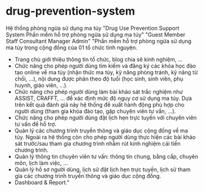 # drug-prevention-system
Hệ thống phòng ngừa sử dụng ma túy
"Drug Use Prevention Support System
Phần mềm hỗ trợ phòng ngừa sử dụng ma túy" "Guest
Member
Staff
Consultant
Manager
Admin" "Phần mềm hỗ trợ phòng ngừa sử dụng ma túy trong cộng đồng của 01 tổ chức tình nguyện.
- Trang chủ giới thiệu thông tin tổ chức, blog chia sẽ kinh nghiệm, …
- Chức năng cho phép người dùng tìm kiếm và đăng ký các khóa học đào tạo online về ma túy (nhận thức ma túy, kỹ năng phòng tránh, kỹ năng từ chối, …), nội dung được phân theo độ tuổi (học sinh, sinh viên, phụ huynh, giáo viên, ...).
- Chức năng cho phép người dùng làm bài khảo sát trắc nghiệm như ASSIST, CRAFFT, ... để xác định mức độ nguy cơ sử dụng ma túy. Dựa trên kết quả đánh giá này hệ thống đề xuất hành động phù hợp cho người dùng (tham gia khóa đào tạo, gặp chuyên viên tư vấn, ...).
- Chức năng cho phép người dùng đặt lịch hẹn trực tuyến với chuyên viên tư vấn để hỗ trợ.
- Quản lý các chương trình truyền thông và giáo dục cộng đồng về ma túy. Ngoài ra hệ thống còn cho phép người dùng thực hiện các bài khảo sát trước/sau tham gia chương trình nhằm rút kinh nghiệm cải tiến chương trình.
- Quản lý thông tin chuyên viên tư vấn: thông tin chung, bằng cấp, chuyên môn, lịch làm việc, ...
- Quản lý hồ sơ người dùng, lịch sử đặt lịch hẹn trực tuyến, lịch sử tham gia các chương trình truyền thông và giáo dục cộng đồng.
- Dashboard & Report."

